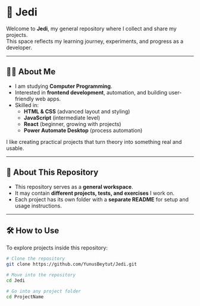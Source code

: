 # 🌌 Jedi

Welcome to **Jedi**, my general repository where I collect and share my projects.  
This space reflects my learning journey, experiments, and progress as a developer.  

---

## 👨‍💻 About Me
- I am studying **Computer Programming**.  
- Interested in **frontend development**, automation, and building user-friendly web apps.  
- Skilled in:
  - **HTML & CSS** (advanced layout and styling)  
  - **JavaScript** (intermediate level)  
  - **React** (beginner, growing with projects)  
  - **Power Automate Desktop** (process automation)  

I like creating practical projects that turn theory into something real and usable.  

---

## 📂 About This Repository
- This repository serves as a **general workspace**.  
- It may contain **different projects, tests, and exercises** I work on.  
- Each project has its own folder with a **separate README** for setup and usage instructions.  

---

## 🛠️ How to Use
To explore projects inside this repository:

```sh
# Clone the repository
git clone https://github.com/YunusBeytut/Jedi.git

# Move into the repository
cd Jedi

# Go into any project folder
cd ProjectName
